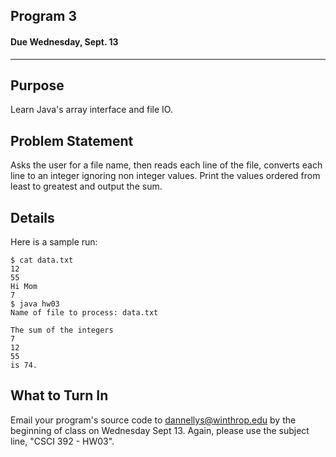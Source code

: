 ## Program 3
#### Due Wednesday, Sept. 13

------------------------------

Purpose
------------------------------
Learn Java's array interface and file IO.

Problem Statement
------------------------------
Asks the user for a file name, then reads each line of the file, converts each line to an integer ignoring non integer
values. Print the values ordered from least to greatest and output the sum.

Details
------------------------------
Here is a sample run:
```
$ cat data.txt
12
55
Hi Mom
7
$ java hw03
Name of file to process: data.txt

The sum of the integers
7
12
55
is 74. 
```

What to Turn In
------------------------------
Email your program's source code to dannellys@winthrop.edu by the beginning of class on Wednesday Sept 13. Again, please
use the subject line, "CSCI 392 - HW03". 

